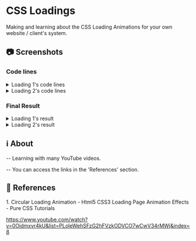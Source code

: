 # CSS Loadings

Making and learning about the CSS Loading Animations for your own website / client's system.

## 📷 Screenshots
### Code lines
<details>
 <summary>Loading 1's code lines</summary>
  
 ![image](https://user-images.githubusercontent.com/61017539/110960675-c3ff7d80-832d-11eb-8846-37bbf85b17f7.png)

</details>

<details>
 <summary>Loading 2's code lines</summary>
 
 • HTML

 ![image](https://user-images.githubusercontent.com/61017539/110996375-9b41ad00-835a-11eb-9cf6-df2a979c01ba.png)
 
 • CSS
 
 ![image](https://user-images.githubusercontent.com/61017539/110996577-e1970c00-835a-11eb-86f4-1bd71ef51689.png)

 
</details>


### Final Result
<details>
 <summary>Loading 1's result</summary>
  
 ![Meu Vídeo](https://user-images.githubusercontent.com/61017539/110960610-afbb8080-832d-11eb-84bb-2636ff833bca.gif)

</details>

<details>
 <summary>Loading 2's result</summary>
  
 In construction... 🏗️

</details>




## ℹ️ About
-- Learning with many YouTube videos.

-- You can access the links in the 'References' section.

## 🔗 References
<p> 1. Circular Loading Animation - Html5 CSS3 Loading Page Animation Effects - Pure CSS Tutorials <br>

https://www.youtube.com/watch?v=0Oidmxvr4kU&list=PLoleWehSFzG2hFVzkODVCO7wCwV34rMWj&index=8 </p>
